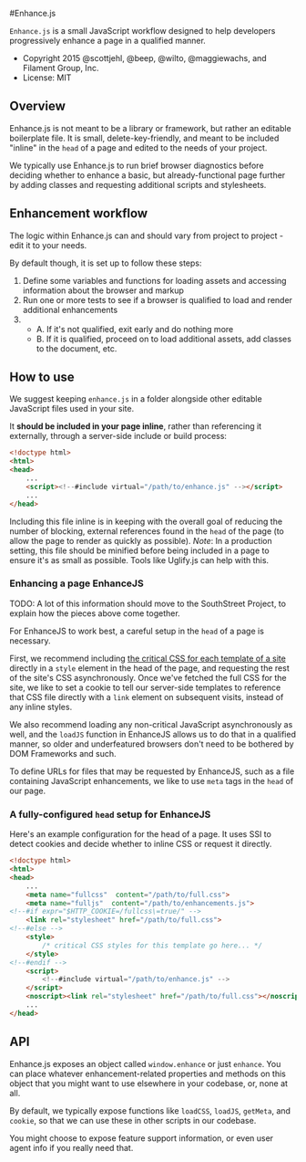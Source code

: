 #Enhance.js

`Enhance.js` is a small JavaScript workflow designed to help developers progressively enhance a page in a qualified manner.

* Copyright 2015 @scottjehl, @beep, @wilto, @maggiewachs, and Filament Group, Inc.
* License: MIT

## Overview

Enhance.js is not meant to be a library or framework, but rather an editable boilerplate file. It is small, delete-key-friendly, and meant to be included "inline" in the `head` of a page and edited to the needs of your project.

We typically use Enhance.js to run brief browser diagnostics before deciding whether to enhance a basic, but already-functional page further by adding classes and requesting additional scripts and stylesheets.

## Enhancement workflow

The logic within Enhance.js can and should vary from project to project - edit it to your needs.

By default though, it is set up to follow these steps:

1. Define some variables and functions for loading assets and accessing information about the browser and markup
2. Run one or more tests to see if a browser is qualified to load and render additional enhancements
3.
	- A. If it's not qualified, exit early and do nothing more
	- B. If it is qualified, proceed on to load additional assets, add classes to the document, etc.


## How to use

We suggest keeping `enhance.js` in a folder alongside other editable JavaScript files used in your site.

It **should be included in your page inline**, rather than referencing it externally, through a server-side include or build process:

```html
<!doctype html>
<html>
<head>
	...
	<script><!--#include virtual="/path/to/enhance.js" --></script>
	...
</head>
```
Including this file inline is in keeping with the overall goal of reducing the number of blocking, external references found in the `head` of the page (to allow the page to render as quickly as possible).
*Note*: In a production setting, this file should be minified before being included in a page to ensure it's as small as possible. Tools like Uglify.js can help with this.


### Enhancing a page EnhanceJS

TODO: A lot of this information should move to the SouthStreet Project, to explain how the pieces above come together.

For EnhanceJS to work best, a careful setup in the `head` of a page is necessary.

First, we recommend including [the critical CSS for each template of a site](https://github.com/filamentgroup/grunt-criticalCSS) directly in a `style` element in the head of the page, and requesting the rest of the site's CSS asynchronously. Once we've fetched the full CSS for the site, we like to set a cookie to tell our server-side templates to reference that CSS file directly with a `link` element on subsequent visits, instead of any inline styles.

We also recommend loading any non-critical JavaScript asynchronously as well, and the `loadJS` function in EnhanceJS allows us to do that in a qualified manner, so older and underfeatured browsers don't need to be bothered by DOM Frameworks and such.

To define URLs for files that may be requested by EnhanceJS, such as a file containing JavaScript enhancements, we like to use `meta` tags in the `head` of our page.

### A fully-configured `head` setup for EnhanceJS

Here's an example configuration for the head of a page. It uses SSI to detect cookies and decide whether to inline CSS or request it directly.

```html
<!doctype html>
<html>
<head>
	...
	<meta name="fullcss"  content="/path/to/full.css">
	<meta name="fulljs"  content="/path/to/enhancements.js">
<!--#if expr="$HTTP_COOKIE=/fullcss\=true/" -->
	<link rel="stylesheet" href="/path/to/full.css">
<!--#else -->
	<style>
		/* critical CSS styles for this template go here... */
	</style>
<!--#endif -->
	<script>
		<!--#include virtual="/path/to/enhance.js" -->
	</script>
	<noscript><link rel="stylesheet" href="/path/to/full.css"></noscript>
	...
</head>
```


## API

Enhance.js exposes an object called `window.enhance` or just `enhance`. You can place whatever enhancement-related properties and methods on this object that you might want to use elsewhere in your codebase, or, none at all.

By default, we typically expose functions like `loadCSS`, `loadJS`, `getMeta`, and `cookie`, so that we can use these in other scripts in our codebase.

You might choose to expose feature support information, or even user agent info if you really need that.
